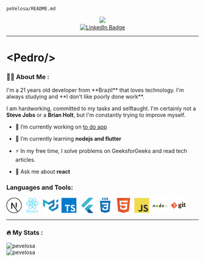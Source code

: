 `peVelosa/README.md`

<div id="header" align="center">
  <img src="https://media.giphy.com/media/M9gbBd9nbDrOTu1Mqx/giphy.gif" width="100"/>
</div>
<div id="badges" align="center">
  <a href="https://www.linkedin.com/in/pedrovelosa/"><img src="https://img.shields.io/badge/LinkedIn-blue?style=for-the-badge&logo=linkedin&logoColor=white" alt="LinkedIn Badge"/></a>
</div>

---

# &#60;Pedro&#47;&#62;

### :man_technologist: About Me :
<div id="about-me">
  I'm a 21 years old developer from **Brazil** that loves technology. I'm always studying and **I don't like poorly done work**.  

I am hardworking, committed to my tasks and selftaught. I'm certainly not a **Steve Jobs** or a **Brian Holt**, but I'm constantly trying to improve myself.  

- :telescope: I’m currently working on [to do app](https://to-do-app-pevelosa.vercel.app/)

- :seedling: I’m currently learning **nodejs and flutter**

- :zap: In my free time, I solve problems on GeeksforGeeks and read tech articles.

- 💬 Ask me about **react**
</div>


### Languages and Tools:

<div id="languages-tools">
  <img src="https://github.com/devicons/devicon/blob/master/icons/nextjs/nextjs-line.svg" title="NextJs" alt="NextJs" width="40" height="40"/>&nbsp;
  <img src="https://github.com/devicons/devicon/blob/master/icons/react/react-original-wordmark.svg" title="React" alt="React" width="40" height="40"/>&nbsp;
  <img src="https://github.com/devicons/devicon/blob/master/icons/materialui/materialui-original.svg" title="Material UI" alt="Material UI" width="40"      height="40"/>&nbsp;
   <img src="https://github.com/devicons/devicon/blob/master/icons/typescript/typescript-original.svg" title="Typescript" alt="Typescript" width="40" height="40"/>&nbsp;
  <img src="https://github.com/devicons/devicon/blob/master/icons/flutter/flutter-original.svg" title="Flutter" alt="Flutter" width="40" height="40"/>&nbsp;
  <img src="https://github.com/devicons/devicon/blob/master/icons/css3/css3-plain-wordmark.svg"  title="CSS3" alt="CSS" width="40" height="40"/>&nbsp;
  <img src="https://github.com/devicons/devicon/blob/master/icons/html5/html5-original.svg" title="HTML5" alt="HTML" width="40" height="40"/>&nbsp;
  <img src="https://github.com/devicons/devicon/blob/master/icons/javascript/javascript-original.svg" title="JavaScript" alt="JavaScript" width="40" height="40"/>&nbsp;
  <img src="https://github.com/devicons/devicon/blob/master/icons/nodejs/nodejs-original-wordmark.svg" title="NodeJS" alt="NodeJS" width="40" height="40"/>&nbsp;
  <img src="https://github.com/devicons/devicon/blob/master/icons/git/git-original-wordmark.svg" title="Git" **alt="Git" width="40" height="40"/>
</div>

---

### :fire: My Stats :
<div id="stats">
  <div>
    <img src="https://github-readme-stats.vercel.app/api?username=pevelosa&show_icons=true&locale=en&theme=dark&include_all_commits=true" alt="pevelosa" height="180em"/>
  </div>
  <div>
    <img src="https://github-readme-stats.vercel.app/api/top-langs?username=pevelosa&show_icons=true&locale=en&layout=compact&theme=dark&lang_count=16" alt="pevelosa" height="180em"/> 
  </div>
</div>





